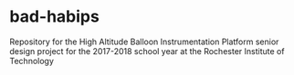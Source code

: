 # bad-habips
Repository for the High Altitude Balloon Instrumentation Platform senior design project for the 2017-2018 school year at the Rochester Institute of Technology

